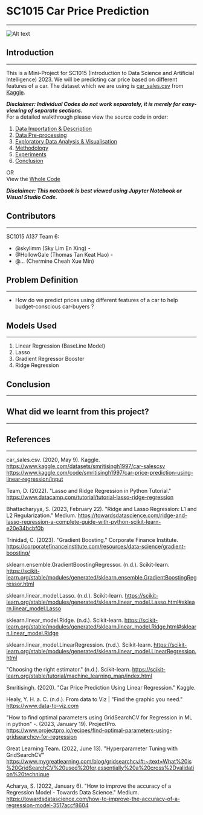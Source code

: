 # SC1015 Car Price Prediction
***
![Alt text](https://github.com/skylimm/SC1015-Car-Price-Prediction/blob/main/img.png)

## Introduction
***
This is a Mini-Project for SC1015 (Introduction to Data Science and Artificial Intelligence) 2023. We will be predicting car price based on different features of a car. The dataset which we are using is [car_sales.csv](https://www.kaggle.com/datasets/smritisingh1997/car-salescsv?topic=internetDataset) from [Kaggle](https://www.kaggle.com).  <br />

_**Disclaimer: Individual Codes do not work separately, it is merely for easy-viewing of separate sections.**_  <br />
For a detailed walkthrough please view the source code in order: 
1. [Data Importation & Description](https://github.com/skylimm/SC1015-Car-Price-Prediction/blob/main/Data%20Importation%20%26%20Description.ipynb)
2. [Data Pre-processing](https://github.com/skylimm/SC1015-Car-Price-Prediction/blob/main/Data%20Pre-processing.ipynb)
3. [Exploratory Data Analysis & Visualisation](https://github.com/skylimm/SC1015-Car-Price-Prediction/blob/main/Exploratory%20Data%20Analysis%20%26%20Visualization.ipynb)
4. [Methodology](https://github.com/skylimm/SC1015-Car-Price-Prediction/blob/main/Methodology.ipynb)
5. [Experiments](https://github.com/skylimm/SC1015-Car-Price-Prediction/blob/main/Experiments.ipynb)
6. [Conclusion](https://github.com/skylimm/SC1015-Car-Price-Prediction/blob/main/Conclusion.ipynb)

OR<br />
View the [Whole Code](https://github.com/skylimm/SC1015-Car-Price-Prediction/blob/main/Car%20Prediction.ipynb)  <br />


_**Disclaimer: This notebook is best viewed using Jupyter Notebook or Visual Studio Code.**_


## Contributors
***
SC1015 A137 Team 6:
- @skylimm (Sky Lim En Xing) - 
- @HollowGale (Thomas Tan Keat Hao) - 
- @... (Chermine Cheah Xue Min)


## Problem Definition
***
- How do we predict prices using different features of a car to help budget-conscious car-buyers ?

## Models Used
***
1. Linear Regression (BaseLine Model)
2. Lasso
3. Gradient Regressor Booster
4. Ridge Regression


## Conclusion
***


## What did we learnt from this project?
***


## References
***
car_sales.csv. (2020, May 9). Kaggle. https://www.kaggle.com/datasets/smritisingh1997/car-salescsv
https://www.kaggle.com/code/smritisingh1997/car-price-prediction-using-linear-regression/input

Team, D. (2022). "Lasso and Ridge Regression in Python Tutorial." https://www.datacamp.com/tutorial/tutorial-lasso-ridge-regression

Bhattacharyya, S. (2023, February 22). "Ridge and Lasso Regression: L1 and L2 Regularization." Medium. https://towardsdatascience.com/ridge-and-lasso-regression-a-complete-guide-with-python-scikit-learn-e20e34bcbf0b

Trinidad, C. (2023). "Gradient Boosting." Corporate Finance Institute. https://corporatefinanceinstitute.com/resources/data-science/gradient-boosting/

sklearn.ensemble.GradientBoostingRegressor. (n.d.). Scikit-learn. https://scikit-learn.org/stable/modules/generated/sklearn.ensemble.GradientBoostingRegressor.html

sklearn.linear_model.Lasso. (n.d.). Scikit-learn. https://scikit-learn.org/stable/modules/generated/sklearn.linear_model.Lasso.html#sklearn.linear_model.Lasso

sklearn.linear_model.Ridge. (n.d.). Scikit-learn. https://scikit-learn.org/stable/modules/generated/sklearn.linear_model.Ridge.html#sklearn.linear_model.Ridge

sklearn.linear_model.LinearRegression. (n.d.). Scikit-learn. https://scikit-learn.org/stable/modules/generated/sklearn.linear_model.LinearRegression.html

"Choosing the right estimator." (n.d.). Scikit-learn. https://scikit-learn.org/stable/tutorial/machine_learning_map/index.html

Smritisingh. (2020). "Car Price Prediction Using Linear Regression." Kaggle. 

Healy, Y. H. a. C. (n.d.). From data to Viz | "Find the graphic you need." https://www.data-to-viz.com

"How to find optimal parameters using GridSearchCV for Regression in ML in python" -. (2023, January 19). ProjectPro. https://www.projectpro.io/recipes/find-optimal-parameters-using-gridsearchcv-for-regression

Great Learning Team. (2022, June 13). "Hyperparameter Tuning with GridSearchCV" https://www.mygreatlearning.com/blog/gridsearchcv/#:~:text=What%20is%20GridSearchCV%20used%20for,essentially%20a%20cross%2Dvalidation%20technique

Acharya, S. (2022, January 6). "How to improve the accuracy of a Regression Model - Towards Data Science." Medium. https://towardsdatascience.com/how-to-improve-the-accuracy-of-a-regression-model-3517accf8604
